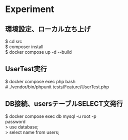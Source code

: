 # Experiment

## 環境設定、ローカル立ち上げ
$ cd src  
$ composer install  
$ docker compose up -d --build  

## UserTest実行
$ docker compose exec php bash  
\# ./vendor/bin/phpunit tests/Feature/UserTest.php  

## DB接続、usersテーブルSELECT文発行
$ docker compose exec db mysql -u root -p  
password  
\> use database;  
\> select name from users;  
